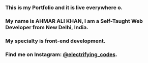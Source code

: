 ### This is my Portfolio and it is live everywhere o.

### My name is AHMAR ALI KHAN, I am a Self-Taught Web Developer from New Delhi, India.

### My specialty is front-end development.

### Find me on Instagram: [@electrifying_codes][instagram].

[instagram]: https://instagram.com/electrifying_codes

